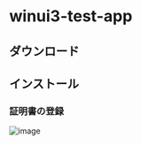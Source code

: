 # winui3-test-app

## ダウンロード

## インストール
### 証明書の登録

![image](https://user-images.githubusercontent.com/39254183/146391350-b213febc-17a6-43b2-b630-52857b94febd.png)
